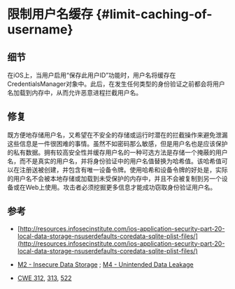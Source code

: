 # 限制用户名缓存 {#limit-caching-of-username}

## 细节

在iOS上，当用户启用“保存此用户ID”功能时，用户名将缓存在CredentialsManager对象中。此后，在发生任何类型的身份验证之前都会将用户名加载到内存中，从而允许恶意进程拦截用户名。

## 修复

既方便地存储用户名，又希望在不安全的存储或运行时潜在的拦截操作来避免泄漏这些信息是一件很困难的事情。虽然不如密码那么敏感，但是用户名也是应该保护的私有数据。拥有较高安全性并缓存用户名的一种可选方法是存储一个掩蔽的用户名，而不是真实的用户名，并将身份验证中的用户名值替换为哈希值。该哈希值可以在注册送被创建，并包含有唯一设备令牌。使用哈希和设备令牌的好处是，实际的用户名不会被本地存储或加载到未受保护的内存中，并且不会被复制到另一个设备或在Web上使用。攻击者必须挖掘更多信息才能成功窃取身份验证用户名。

## 参考

* [http://resources.infosecinstitute.com/ios-application-security-part-20-local-data-storage-nsuserdefaults-coredata-sqlite-plist-files/](http://resources.infosecinstitute.com/ios-application-security-part-20-local-data-storage-nsuserdefaults-coredata-sqlite-plist-files/)

* [M2 - Insecure Data Storage](https://www.owasp.org/index.php/Mobile_Top_10_2014-M2) ; [M4 - Unintended Data Leakage](https://www.owasp.org/index.php/Mobile_Top_10_2014-M4)

* [CWE 312](https://cwe.mitre.org/data/definitions/312.html), [313](https://cwe.mitre.org/data/definitions/313.html), [522](https://cwe.mitre.org/data/definitions/522.html)



